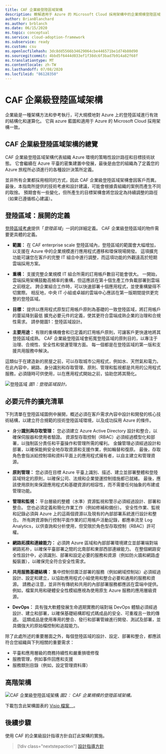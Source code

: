 ```yaml
---
title: CAF 企業級登陸區域架構
description: 瞭解適用于 Azure 的 Microsoft Cloud 採用架構中的企業規模登陸區域架構。
author: BrianBlanchard
ms.author: brblanch
ms.date: 06/15/2020
ms.topic: conceptual
ms.service: cloud-adoption-framework
ms.subservice: ready
ms.custom: csu
ms.openlocfilehash: 3dc8dd5566b34629064cbe446571be1d74b80d90
ms.sourcegitcommit: 4bbd5f6444d033ef1f38dc6f3bad7b914a82f68f
ms.translationtype: MT
ms.contentlocale: zh-TW
ms.lasthandoff: 07/08/2020
ms.locfileid: "86128350"
---
```

<!-- cSpell:ignore CAF -->

# <a name="caf-enterprise-scale-landing-zone-architecture"></a>CAF 企業級登陸區域架構

企業級是一種架構方法和參考執行，可大規模地對 Azure 上的登陸區域進行有效的結構化和運算化。 它與 azure 藍圖和適用于 Azure 的 Microsoft Cloud 採用架構一致。

## <a name="an-overview-of-caf-enterprise-scale-landing-zone-architecture"></a>CAF 企業級登陸區域架構的總覽

CAF 企業級登陸區域架構代表組織 Azure 環境的策略性設計路徑和目標技術狀態。 它會繼續在 Azure 平臺的密集建置中發展，最後是由您的組織為了定義您的 Azure 旅程所必須進行的各種設計決策所定義。

並非所有企業都採用相同的方式，因此 CAF 企業級登陸區域架構會因客戶而異。 最後，本指南所提供的技術考慮和設計建議，可能會根據貴組織的案例而產生不同的取捨。 預期會有一些變化，但所產生的目標架構會將您設定為持續調整的路徑（如果已遵循核心建議）。

## <a name="landing-zone-expanded-definition"></a>登陸區域：展開的定義

[登陸區域考慮](../../ready/considerations/index.md)提供「_登陸區域_」一詞的詳細定義。 CAF 企業級登陸區域的物件需要更具體的定義。

- **範圍：** 在 CAF enterprise scale 登陸區域內，登陸區域的範圍會大幅增加，以支援在 Azure 中的企業規模進行應用程式遷移和環保現場開發。 這項擴充功能可讓您在客戶的完整 IT 組合中進行調整，而這項功能的外觀遠高於短期雲端採用方案。

- **重構：** 支援完整企業規模 IT 組合所需的訂用帳戶數目可能會很大。 一開始，雲端採用架構鼓勵高頻率的重構，但這應該在第十個生產工作負載部署到雲端之前穩定。 跨企業組合工作時，可以快速部署十個應用程式，並使重構變得不切實際。 相反地，中央 IT 小組或卓越的雲端中心應該在第一版期間提供更完整的登陸區域。

- **目標：** 提供以應用程式原型訂用帳戶原則為基礎的一致登陸區域，將訂用帳戶的蔓延降到最低 擴充必要元件的定義，使其更符合雲端成熟企業的治理和合規性需求。 請參閱圖1：登陸區域設計。

- **主要用途：** 有限的重構機會和已定義的訂用帳戶原則，可讓客戶更快速地將其登陸區域成熟。 CAF 企業級登陸區域會拓寬登陸區域的原則目的，以專注于治理、合規性、安全性和營運管理方面。 每一個都是在登陸區域的第一版和支援共用服務中解決。

這類似于在建造新的房屋之前，可以存取城市公用程式，例如水、天然氣和電力。 在此內容中，網路、身分識別和存取管理、原則、管理和監視都是共用的公用程式服務，必須隨時可供使用，以在應用程式開始之前，協助您將其簡化。

![登陸區域 ](./media/lz-design.png)
 _圖1：登陸區域設計。_

## <a name="expanded-list-of-requisite-components"></a>必要元件的擴充清單

下列清單在登陸區域圖例中展開，概述必須在客戶需求內容中設計和開發的核心技術結構，以建立符合規範的技術登陸區域環境，以及成功採用 Azure 的條件。

- 身分**識別與存取管理：** 您必須建立 Azure Active Directory 設計和整合，以確保伺服器和使用者驗證。 資源型存取控制（RBAC）必須經過模型化和部署，以強制區分責任和平臺操作和管理所需的權利。 金鑰管理必須經過設計和部署，以確保能夠安全地存取資源和支援作業，例如輪替和復原。 最後，存取角色會指派給控制項和資料平面上的應用程式擁有者，以自主建立和管理資源。

- **原則管理：** 您必須在目標 Azure 平臺上識別、描述、建立並部署整體和登陸區域特定的原則，以確保公司、法規和企業營運控制措施都已就緒。 最後，應該使用原則來保證應用程式和基礎資源的相容性，而不需要任何抽象的布建或管理功能。

- **管理和監視：** 平台層級的整體（水準）資源監視和警示必須經過設計、部署和整合。 您也必須定義和簡化作業工作（例如修補和備份）。 安全性作業、監視和記錄必須與 Azure 上的這兩個資源以及現有的內部部署系統進行設計和整合。 所有跨資源執行控制平面作業的訂用帳戶活動記錄，都應串流至 Log Analytics，以供查詢和分析使用，但受限於角色型存取控制（RBAC）許可權。

- **網路拓撲和連線能力：** 必須跨 Azure 區域和內部部署環境建立並部署端對端網路拓朴，以確保平臺部署之間的北南部和東部西部連線能力。 在整個網路安全性設計中，必須識別、部署和設定必要的服務和資源（例如防火牆和網路虛擬裝置），以確保完全符合安全性需求。

- **共用服務基礎結構：** 集中控制但廣泛部署的服務（例如網域控制站）必須經過設計、設定和建立，以協助應用程式小組使用和整合必要和通用的服務和資源。 請務必注意，並非所有傳統和共用的內部部署服務都應該在雲端中提供。 例如，檔案共用和硬體安全性模組應視為使用原生 Azure 服務的應用層級資源。

- **DevOps：** 具有強大軟體發展生命週期實務的端對端 DevOps 體驗必須經過設計、建立和部署，以確保基礎結構即程式碼成品的安全、可重複且一致的傳遞。 這類成品是使用專用的整合、發行和部署管線進行開發、測試及部署，並具備強大的原始檔控制和追蹤能力。

除了此處所述的重要層面之外，每個登陸區域的設計、設定、部署和整合，都應該符合您組織與下列相關的重要需求：

- 平臺和應用層級的商務持續性和嚴重損壞修復
- 服務管理，例如事件回應和支援
- 服務類別目錄（例如，設定管理資料庫）

## <a name="high-level-architecture"></a>高階架構

![CAF 企業級登陸區域架構 ](./media/ns-arch.png)
 _圖2： CAF 企業規模的登陸區域架構。_

下載包含此架構圖表的 [Visio 檔案](https://github.com/microsoft/CloudAdoptionFramework/blob/master/ready/enterprise-scale-architecture.vsdx)__。

## <a name="next-steps"></a>後續步驟

使用 CAF 的企業級設計指導方針自訂此架構的實施。

> [!div class="nextstepaction"]
> [設計指導方針](./design-guidelines.md)
